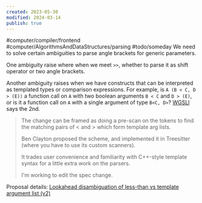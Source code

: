 ```yaml
---
created: 2023-05-30
modified: 2024-03-14
publish: true
---
```


#computer/compiler/frontend #computer/AlgorithmsAndDataStructures/parsing  #todo/someday 
We need to solve certain ambiguities to parse angle brackets for generic parameters.

One ambiguity raise where when we meet `>>`, whether to parse it as shift operator or two angle brackets.

Another ambiguity raises when we have constructs that can be interpreted as templated types or comparison expressions. For example, is `A (B < C, D > (E))` a function call on `A` with two boolean arguments `B < C` and `D > (E)`, or is it a function call on `A` with a single argument of type `B<C, D>`? [WGSLl](https://mastodon.gamedev.place/@dneto/109801892099938143) says the 2nd.


> The change can be framed as doing a pre-scan on the tokens to find the matching pairs of < and > which form template arg lists.
> 
> Ben Clayton proposed the scheme, and implemented it in Treesitter (where you have to use its custom scanners). 
> 
> It trades user convenience and familiarity with C++-style template syntax for a little extra work on the parsers.
> 
> I'm working to edit the spec change.

Proposal details: [Lookahead disambiguation of less-than vs template argument list (v2)](https://github.com/gpuweb/gpuweb/issues/3770)